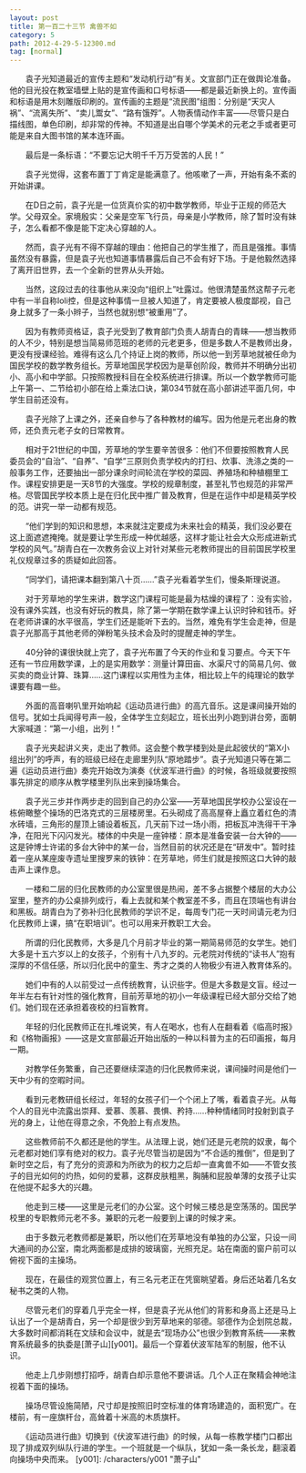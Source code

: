 ```yaml
---
layout: post
title: 第一百二十三节 禽兽不如
category: 5
path: 2012-4-29-5-12300.md
tag: [normal]
---
```


　　袁子光知道最近的宣传主题和“发动机行动”有关。文宣部门正在做舆论准备。他的目光投在教室墙壁上贴的是宣传画和口号标语——都是最近新换上的。宣传画和标语是用木刻雕版印刷的。宣传画的主题是“流民图”组图：分别是“天灾人祸”、“流离失所”、“卖儿鬻女”、“路有饿殍”。人物表情动作丰富——尽管只是白描线图，单色印刷，却非常的传神。不知道是出自哪个学美术的元老之手或者更可能是来自大图书馆的某本连环画。

　　最后是一条标语：“不要忘记大明千千万万受苦的人民！”

　　袁子光觉得，这套布置丁丁肯定是能满意了。他咳嗽了一声，开始有条不紊的开始讲课。

　　在D日之前，袁子光是一位货真价实的初中数学教师，毕业于正规的师范大学。父母双全。家境殷实：父亲是空军飞行员，母亲是小学教师，除了暂时没有妹子，怎么看都不像是能下定决心穿越的人。

　　然而，袁子光有不得不穿越的理由：他把自己的学生推了，而且是强推。事情虽然没有暴露，但是袁子光也知道事情暴露后自己不会有好下场。于是他毅然选择了离开旧世界，去一个全新的世界从头开始。

　　当然，这段过去的往事他从来没向“组织上”吐露过。他很清楚虽然这帮子元老中有一半自称loli控，但是这种事情一旦被人知道了，肯定要被人极度鄙视，自己身上就多了一条小辫子，当然也就别想“被重用”了。

　　因为有教师资格证，袁子光受到了教育部门负责人胡青白的青睐——想当教师的人不少，特别是想当简易师范班的老师的元老更多，但是多数人不是教师出身，更没有授课经验。难得有这么几个持证上岗的教师，所以他一到芳草地就被任命为国民学校的数学教务组长。芳草地国民学校因为是草创阶段，教师并不明确分出初小、高小和中学部。只按照教授科目在全校系统进行排课。所以一个数学教师可能上午第一、二节给初小部在给上乘法口诀，第034节就在高小部讲述平面几何，中学生目前还没有。

　　袁子光除了上课之外，还亲自参与了各种教材的编写。因为他是元老出身的教师，还负责元老子女的日常教育。

　　相对于21世纪的中国，芳草地的学生要辛苦很多：他们不但要按照教育人民委员会的“自治”、“自养”、“自学”三原则负责学校内的打扫、炊事、洗涤之类的一般事务工作，还要抽出一部分课余时间轮流在学校的菜园、养殖场和种植棚里工作。课程安排更是一天8节的大强度。学校的规章制度，甚至礼节也规范的非常严格。尽管国民学校本质上是在归化民中推广普及教育，但是在运作中却是精英学校的范。讲究一举一动都有规范。

　　“他们学到的知识和思想，本来就注定要成为未来社会的精英，我们没必要在这上面遮遮掩掩。就是要让学生形成一种优越感，这样才能让社会大众形成进新式学校的风气。”胡青白在一次教务会议上对针对某些元老教师提出的目前国民学校里礼仪规章过多的质疑如此回答。

　　“同学们，请把课本翻到第八十页……”袁子光看着学生们，慢条斯理说道。

　　对于芳草地的学生来讲，数学这门课程可能是最为枯燥的课程了：没有实验，没有课外实践，也没有好玩的教具，除了第一学期在数学课上认识时钟和钱币。好在老师讲课的水平很高，学生们还是能听下去的。当然，难免有学生会走神，但是袁子光那高于其他老师的弹粉笔头技术会及时的提醒走神的学生。

　　40分钟的课很快就上完了，袁子光布置了今天的作业和复习要点。今天下午还有一节应用数学课，上的是实用数学：测量计算田亩、水渠尺寸的简易几何、做买卖的商业计算、珠算……这门课程以实用性为主体，相比较上午的纯理论的数学课要有趣一些。

　　外面的高音喇叭里开始响起《运动员进行曲》的高亢音乐。这是课间操开始的信号。犹如士兵闻得号声一般，全体学生立刻起立，班长出列小跑到讲台旁，面朝大家喊道：“第一小组，出列！”

　　袁子光夹起讲义夹，走出了教师。这会整个教学楼到处是此起彼伏的“第X小组出列”的呼声，有的班级已经在走廊里列队“原地踏步”。袁子光知道只等在第二遍《运动员进行曲》奏完开始改为演奏《伏波军进行曲》的时候，各班级就要按照事先排定的顺序从教学楼里列队出来到操场集合。

　　袁子光三步并作两步走的回到自己的办公室——芳草地国民学校办公室设在一栋俯瞰整个操场的巴洛克式的三层楼房里。石头砌成了高高屋脊上矗立着红色的清水砖墙，三角形的屋顶上铺设着板瓦，几天前下过一场小雨，把板瓦冲洗得干干净净，在阳光下闪闪发光。楼体的中央是一座钟楼：原本是准备安装一台大钟的——这是钟博士许诺的多台大钟中的某一台，当然目前的状况还是在“研发中”。暂时挂着一座从某座废寺遗址里搜罗来的铁钟：在芳草地，师生们就是按照这口大钟的敲击声上课作息。

　　一楼和二层的归化民教师的办公室里很是热闹，差不多占据整个楼层的大办公室里，整齐的办公桌排列成行，看上去就和某个教室差不多，而且在顶端也有讲台和黑板。胡青白为了弥补归化民教师的学识不足，每周专门花一天时间请元老为归化民教师上课，搞“在职培训”。也可以用来开教职工大会。

　　所谓的归化民教师，大多是几个月前才毕业的第一期简易师范的女学生。她们大多是十五六岁以上的女孩子，个别有十八九岁的。元老院对传统的“读书人”抱有深厚的不信任感，所以归化民中的童生、秀才之类的人物极少有进入教育体系的。

　　她们中有的人以前受过一点传统教育，认识些字。但是大多数是文盲。经过一年半左右有针对性的强化教育，目前芳草地的初小一年级课程已经大部分交给了她们。她们现在还承担着夜校的扫盲教育。

　　年轻的归化民教师正在扎堆说笑，有人在喝水，也有人在翻看着《临高时报》和《格物画报》——这是文宣部最近开始出版的一种以科普为主的石印画报，每月一期。

　　对教学任务繁重，自己还要继续深造的归化民教师来说，课间操时间是他们一天中少有的空暇时间。

　　看到元老教研组长经过，年轻的女孩子们一个个闭上了嘴，看着袁子光。从每个人的目光中流露出崇拜、爱慕、羡慕、畏惧、矜持……种种情绪同时投射到袁子光的身上，让他在得意之余，不免脸上有点发热。

　　这些教师前不久都还是他的学生。从法理上说，她们还是元老院的奴隶，每个元老都对她们享有绝对的权力。袁子光尽管当初是因为“不合适的推倒”，但是到了新时空之后，有了充分的资源和为所欲为的权力之后却一直禽兽不如——不管女孩子的目光如何的灼热，如何的爱慕，这群皮肤粗黑，胸脯和屁股单薄的女孩子让实在他提不起多大的兴趣。

　　他走到三楼——这里是元老们的办公室。这个时候三楼总是空荡荡的。国民学校里的专职教师元老不多。兼职的元老一般要到上课的时候才来。

　　由于多数元老教师都是兼职，所以他们在芳草地没有单独的办公室，只设一间大通间的办公室，南北两面都是成排的玻璃窗，光照充足。站在南面的窗户前可以俯视下面的主操场。

　　现在，在最佳的观赏位置上，有三名元老正在凭窗眺望着。身后还站着几名女秘书之类的人物。

　　尽管元老们的穿着几乎完全一样，但是袁子光从他们的背影和身高上还是马上认出了一个是胡青白，另一个却是很少到芳草地来的邬德。邬德作为企划院总裁，大多数时间都消耗在文牍和会议中，就是去“现场办公”也很少到教育系统——来教育系统最多的执委是[萧子山][y001]。最后一个穿着伏波军陆军的制服，他不认识。

　　他走上几步刚想打招呼，胡青白却示意他不要讲话。几个人正在聚精会神地注视着下面的操场。

　　操场尽管设施简陋，尺寸却是按照旧时空标准的体育场建造的，面积宽广。在楼前，有一座旗杆台，高耸着十米高的木质旗杆。

　　《运动员进行曲》切换到《伏波军进行曲》的时候，从每一栋教学楼门口都出现了排成双列纵队行进的学生。一个班就是一个纵队，犹如一条一条长龙，翻滚着向操场中央而来。
[y001]: /characters/y001 "萧子山"

